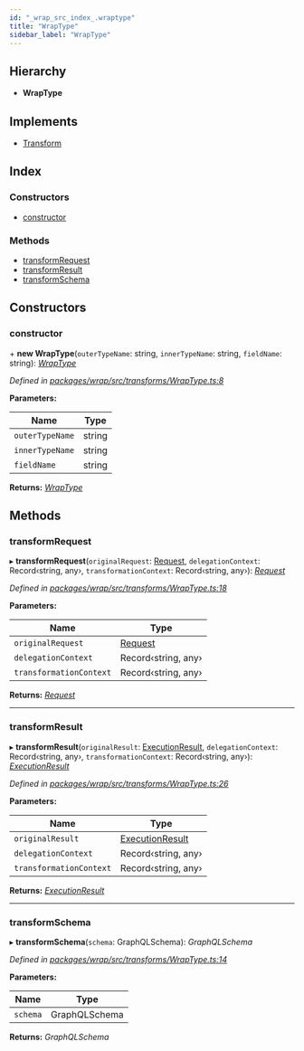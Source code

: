 ```yaml
---
id: "_wrap_src_index_.wraptype"
title: "WrapType"
sidebar_label: "WrapType"
---
```


## Hierarchy

* **WrapType**

## Implements

* [Transform](../interfaces/_utils_src_index_.transform)

## Index

### Constructors

* [constructor](_wrap_src_index_.wraptype.md#constructor)

### Methods

* [transformRequest](_wrap_src_index_.wraptype.md#transformrequest)
* [transformResult](_wrap_src_index_.wraptype.md#transformresult)
* [transformSchema](_wrap_src_index_.wraptype.md#transformschema)

## Constructors

###  constructor

\+ **new WrapType**(`outerTypeName`: string, `innerTypeName`: string, `fieldName`: string): *[WrapType](_wrap_src_index_.wraptype)*

*Defined in [packages/wrap/src/transforms/WrapType.ts:8](https://github.com/ardatan/graphql-tools/blob/master/packages/wrap/src/transforms/WrapType.ts#L8)*

**Parameters:**

Name | Type |
------ | ------ |
`outerTypeName` | string |
`innerTypeName` | string |
`fieldName` | string |

**Returns:** *[WrapType](_wrap_src_index_.wraptype)*

## Methods

###  transformRequest

▸ **transformRequest**(`originalRequest`: [Request](../interfaces/_utils_src_index_.request), `delegationContext`: Record‹string, any›, `transformationContext`: Record‹string, any›): *[Request](../interfaces/_utils_src_index_.request)*

*Defined in [packages/wrap/src/transforms/WrapType.ts:18](https://github.com/ardatan/graphql-tools/blob/master/packages/wrap/src/transforms/WrapType.ts#L18)*

**Parameters:**

Name | Type |
------ | ------ |
`originalRequest` | [Request](../interfaces/_utils_src_index_.request) |
`delegationContext` | Record‹string, any› |
`transformationContext` | Record‹string, any› |

**Returns:** *[Request](../interfaces/_utils_src_index_.request)*

___

###  transformResult

▸ **transformResult**(`originalResult`: [ExecutionResult](../interfaces/_utils_src_index_.executionresult), `delegationContext`: Record‹string, any›, `transformationContext`: Record‹string, any›): *[ExecutionResult](../interfaces/_utils_src_index_.executionresult)*

*Defined in [packages/wrap/src/transforms/WrapType.ts:26](https://github.com/ardatan/graphql-tools/blob/master/packages/wrap/src/transforms/WrapType.ts#L26)*

**Parameters:**

Name | Type |
------ | ------ |
`originalResult` | [ExecutionResult](../interfaces/_utils_src_index_.executionresult) |
`delegationContext` | Record‹string, any› |
`transformationContext` | Record‹string, any› |

**Returns:** *[ExecutionResult](../interfaces/_utils_src_index_.executionresult)*

___

###  transformSchema

▸ **transformSchema**(`schema`: GraphQLSchema): *GraphQLSchema*

*Defined in [packages/wrap/src/transforms/WrapType.ts:14](https://github.com/ardatan/graphql-tools/blob/master/packages/wrap/src/transforms/WrapType.ts#L14)*

**Parameters:**

Name | Type |
------ | ------ |
`schema` | GraphQLSchema |

**Returns:** *GraphQLSchema*
